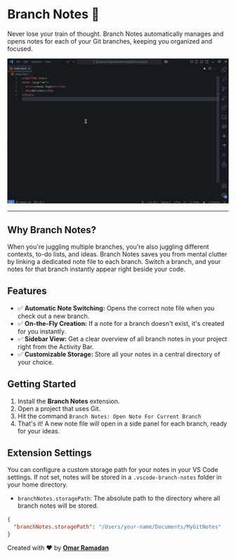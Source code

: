 # Branch Notes 📝

Never lose your train of thought. Branch Notes automatically manages and opens notes for each of your Git branches, keeping you organized and focused.

![Branch Notes Demo](https://raw.githubusercontent.com/oramadn/branch-notes/main/images/branch-notes-demo.gif)

---

## Why Branch Notes?

When you're juggling multiple branches, you're also juggling different contexts, to-do lists, and ideas. Branch Notes saves you from mental clutter by linking a dedicated note file to each branch. Switch a branch, and your notes for that branch instantly appear right beside your code.

## Features

* ✅ **Automatic Note Switching:** Opens the correct note file when you check out a new branch.
* ✅ **On-the-Fly Creation:** If a note for a branch doesn't exist, it's created for you instantly.
* ✅ **Sidebar View:** Get a clear overview of all branch notes in your project right from the Activity Bar.
* ✅ **Customizable Storage:** Store all your notes in a central directory of your choice.

## Getting Started

1.  Install the **Branch Notes** extension.
2.  Open a project that uses Git.
3.  Hit the command `Branch Notes: Open Note For Current Branch`
5.  That's it! A new note file will open in a side panel for each branch, ready for your ideas.

## Extension Settings

You can configure a custom storage path for your notes in your VS Code settings. If not set, notes will be stored in a `.vscode-branch-notes` folder in your home directory.

* `branchNotes.storagePath`: The absolute path to the directory where all branch notes will be stored.

```json
{
  "branchNotes.storagePath": "/Users/your-name/Documents/MyGitNotes"
}
```

Created with ❤️ by **[Omar Ramadan](httpsis.com/oramadn)**
